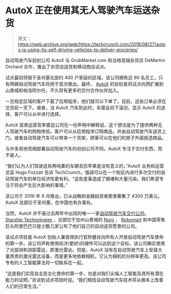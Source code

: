 # AutoX 正在使用其无人驾驶汽车运送杂货 

> 原文：<https://web.archive.org/web/https://techcrunch.com/2018/08/27/autox-is-using-its-self-driving-vehicles-to-deliver-groceries/>

自动驾驶汽车初创公司 AutoX 与 GrubMarket.com 和当地高端杂货店 DeMartini Orchard 合作，推出了杂货店送货和移动商店试点。

试点最初将限于圣何塞北部约 400 户家庭的区域。该公司拥有近 90 名员工，只有两辆自动驾驶汽车将用于首次推出。最终， [AutoX](https://web.archive.org/web/20221209122132/http://home.autox.ai/) 的目标是将试点向西扩展到山景城和帕洛阿尔托，不久将有更多的交付合作伙伴加入。

一旦规定区域的客户下载了应用程序，他们就可以下单了。目前，这些订单必须在交货前一天下。或者，当 AutoX 汽车到达时，车窗会向下滚动，显示 AutoX 的选择，客户可以从中进行选择。

AutoX 首席运营官李嘉芸公司在一份声明中解释说，这个想法是为了提供两种无人驾驶汽车的购物体验。客户可以从应用程序订购商品，并由自动驾驶汽车送货上门。或者自动驾驶汽车可以带来一个货架，顾客可以在他们的房子外面挑选商品。

与许多其他竞相部署自动驾驶汽车的初创公司不同，AutoX 专注于交付东西，而不是人。

“我们认为人们驾驶这些两吨重的车辆去捡苹果是没有意义的，”AutoX 业务和运营总监 Hugo Fozzati 告诉 TechCrunch，强调可以在一个街区内进行多次交付的自动驾驶汽车的单位经济性更有利。“这些差事造成了拥堵和大量污染。我们希望专注于将会产生巨大影响的事情。”

该公司于 2016 年 9 月推出，已从战略和金融投资者那里筹集了 4300 万美元。AutoX 总部位于圣何塞，在中国也有办事处。

当然，AutoX 并不是过去两年中出现的唯一一家[自动驾驶汽车交付公司](https://web.archive.org/web/20221209122132/https://techcrunch.com/2018/06/04/the-race-to-build-autonomous-delivery-robots-rolls-on/)。 [Starship Technologies](https://web.archive.org/web/20221209122132/https://www.crunchbase.com/organization/starship-technologies#section-locked-charts) ，总部位于加州山景城的 [Nuro](https://web.archive.org/web/20221209122132/https://www.crunchbase.com/organization/nuro-2#section-overview) ， [Robomart](https://web.archive.org/web/20221209122132/https://techcrunch.com/2018/01/05/robomart-is-the-latest-startup-to-try-and-unseat-the-local-convenience-store/) 和中国零售巨头阿里巴巴只是少数几家公布了他们自己的自动送货愿景的公司。

该试点项目是 AutoX 创始人兼首席执行官熊健肖向所有人开放自动驾驶汽车使命的第一步。该公司声称使用经济(更好)的硬件可以达到这个目标。该公司确实使用了光探测和测距雷达，即激光雷达。但是，AutoX 没有在自动驾驶汽车上安装大量昂贵的激光雷达设备，而是更多地依赖相机，它认为相机的分辨率更高。该公司专有的人工智能算法将一切联系在一起。

“这是我们实现自主民主化使命的第一步，也是对我们尖端人工智能及其所有潜在能力的证明，”肖谈到试点项目时说。“我们相信自动驾驶汽车技术将从根本上改善人们的日常生活。”